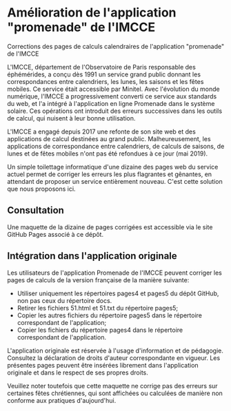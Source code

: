 # Amélioration de l'application "promenade" de l'IMCCE
Corrections des pages de calculs calendraires de l'application "promenade" de l'IMCCE
 
L'IMCCE, département de l'Observatoire de Paris responsable des éphémérides, a conçu dès 1991 
un service grand public donnant les correspondances entre calendriers, les lunes, les saisons et les fêtes mobiles. 
Ce service était accessible par Minitel. 
Avec l'évolution du monde numérique, l'IMCCE a progressivement converti ce service aux standards du web, et l'a intégré à l'application en ligne Promenade dans le système solaire. 
Ces opérations ont introduit des erreurs successives dans les outils de calcul, qui nuisent à leur bonne utilisation.

L'IMCCE a engagé depuis 2017 une refonte de son site web et des applications de calcul destinées au grand public. 
Malheureusement, les applications de correspondance entre calendriers, de calculs de saisons, de lunes et de fêtes mobiles n'ont pas été refondues à ce jour (mai 2019).

Un simple toilettage informatique d'une dizaine des pages web du service actuel permet de corriger les erreurs les plus flagrantes et gênantes, 
en attendant de proposer un service entièrement nouveau. C'est cette solution que nous proposons ici.

## Consultation

Une maquette de la dizaine de pages corrigées est accessible via le site GitHub Pages associé à ce dépôt.

## Intégration dans l'application originale

Les utilisateurs de l'application Promenade de l'IMCCE peuvent corriger les pages de calculs de la version française de la manière suivante: 
 * Utiliser uniquement les répertoires pages4 et pages5 du dépôt GitHub, non pas ceux du répertoire docs.
 * Retirer les fichiers 51.html et 51.txt du répertoire pages5;
 * Copier les autres fichiers du répertoire pages5 dans le répertoire correspondant de l'application;
 * Copier les fichiers du répertoire pages4 dans le répertoire correspondant de l'application.
 
L'application originale est réservée à l'usage d'information et de pédagogie. Consultez la déclaration de droits d'auteur correspondante en vigueur.
Les présentes pages peuvent être insérées librement dans l'application originale et dans le respect de ses propres droits.
 
Veuillez noter toutefois que cette maquette ne corrige pas des erreurs sur certaines fêtes chrétiennes, 
qui sont affichées ou calculées de manière non conforme aux pratiques d'aujourd'hui.
